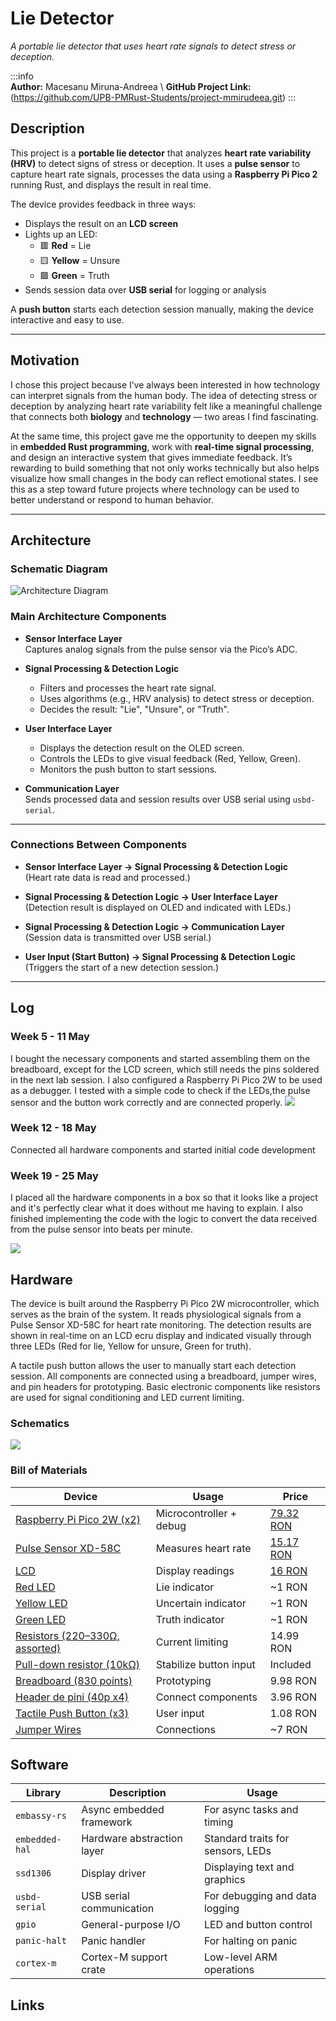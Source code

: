 # Lie Detector  
*A portable lie detector that uses heart rate signals to detect stress or deception.*


:::info  
 **Author:** Macesanu Miruna-Andreea \ 
 **GitHub Project Link:** (https://github.com/UPB-PMRust-Students/project-mmirudeea.git) 
:::

## Description  
This project is a **portable lie detector** that analyzes **heart rate variability (HRV)** to detect signs of stress or deception. It uses a **pulse sensor** to capture heart rate signals, processes the data using a **Raspberry Pi Pico 2** running Rust, and displays the result in real time.  

The device provides feedback in three ways:  
- Displays the result on an **LCD screen**  
- Lights up an LED:  
  - 🟥 **Red** = Lie  
  - 🟨 **Yellow** = Unsure  
  - 🟩 **Green** = Truth  
- Sends session data over **USB serial** for logging or analysis  

A **push button** starts each detection session manually, making the device interactive and easy to use.

---

## Motivation  
I chose this project because I’ve always been interested in how technology can interpret signals from the human body. The idea of detecting stress or deception by analyzing heart rate variability felt like a meaningful challenge that connects both **biology** and **technology** — two areas I find fascinating.  

At the same time, this project gave me the opportunity to deepen my skills in **embedded Rust programming**, work with **real-time signal processing**, and design an interactive system that gives immediate feedback. It’s rewarding to build something that not only works technically but also helps visualize how small changes in the body can reflect emotional states. I see this as a step toward future projects where technology can be used to better understand or respond to human behavior.

---

## Architecture

### Schematic Diagram
![Architecture Diagram](diagram.webp)

### Main Architecture Components  
- **Sensor Interface Layer**  
  Captures analog signals from the pulse sensor via the Pico’s ADC.  

- **Signal Processing & Detection Logic**  
  - Filters and processes the heart rate signal.  
  - Uses algorithms (e.g., HRV analysis) to detect stress or deception.  
  - Decides the result: "Lie", "Unsure", or "Truth".  

- **User Interface Layer**  
  - Displays the detection result on the OLED screen.  
  - Controls the LEDs to give visual feedback (Red, Yellow, Green).  
  - Monitors the push button to start sessions.  

- **Communication Layer**  
  Sends processed data and session results over USB serial using `usbd-serial`.

---

### Connections Between Components  
- **Sensor Interface Layer → Signal Processing & Detection Logic**  
  (Heart rate data is read and processed.)  

- **Signal Processing & Detection Logic → User Interface Layer**  
  (Detection result is displayed on OLED and indicated with LEDs.)  

- **Signal Processing & Detection Logic → Communication Layer**  
  (Session data is transmitted over USB serial.)  

- **User Input (Start Button) → Signal Processing & Detection Logic**  
  (Triggers the start of a new detection session.)

---

## Log

### Week 5 - 11 May
I  bought the necessary components and started assembling them on the breadboard, except for the LCD screen, which still needs the pins soldered in the next lab session. I also configured a Raspberry Pi Pico 2W to be used as a debugger. I tested with a simple code to check if the LEDs,the pulse sensor and the button work correctly and are connected properly.
![](week5.webp)

### Week 12 - 18 May
Connected all hardware components and started initial code development


### Week 19 - 25 May
I placed all the hardware components in a box so that it looks like a project and it's perfectly clear what it does without me having to explain. I also finished implementing the code with the logic to convert the data received from the pulse sensor into beats per minute.


![](done.webp)


## Hardware

The device is built around the Raspberry Pi Pico 2W microcontroller, which serves as the brain of the system. It reads physiological signals from a Pulse Sensor XD-58C for heart rate monitoring. The detection results are shown in real-time on an LCD ecru display and indicated visually through three LEDs (Red for lie, Yellow for unsure, Green for truth).

A tactile push button allows the user to manually start each detection session. All components are connected using a breadboard, jumper wires, and pin headers for prototyping. Basic electronic components like resistors are used for signal conditioning and LED current limiting.

### Schematics
![](scheme.svg)


### Bill of Materials

| Device                      | Usage                          | Price   |
| --------------------------- | ------------------------------ | ------- |
| [Raspberry Pi Pico 2W (x2)](https://www.raspberrypi.com/documentation/microcontrollers/pico-series.html)   | Microcontroller + debug        | [79.32 RON](https://www.optimusdigital.ro/en/raspberry-pi-boards/13327-raspberry-pi-pico-2-w.html?search_query=raspberry+pi+pico+2w&results=36) |
| [Pulse Sensor XD-58C](https://www.optimusdigital.ro/ro/senzori-altele/1273-senzor-de-puls-xd-58c.html?gad_source=1&gbraid=0AAAAADv-p3CzfCB_qO9d_GcEdCkbc89MZ&gclid=EAIaIQobChMIqaL495eIjQMVn4toCR1sDhl8EAAYASAAEgKKePD_BwE)         | Measures heart rate            | [15.17 RON](https://www.optimusdigital.ro/ro/senzori-altele/1273-senzor-de-puls-xd-58c.html?gad_source=1&gbraid=0AAAAADv-p3CzfCB_qO9d_GcEdCkbc89MZ&gclid=EAIaIQobChMIqaL495eIjQMVn4toCR1sDhl8EAAYASAAEgKKePD_BwE) |
| [LCD](https://www.optimusdigital.ro/ro/optoelectronice-lcd-uri/2894-lcd-cu-interfata-i2c-si-backlight-albastru.html?search_query=lcd+&results=217)                    | Display readings               |[ 16 RON](https://www.optimusdigital.ro/ro/optoelectronice-lcd-uri/2894-lcd-cu-interfata-i2c-si-backlight-albastru.html?search_query=lcd+&results=217)   |
| [Red LED](https://www.optimusdigital.ro/ro/kituri-optimus-digital/9517-set-de-led-uri-asortate-de-5-mm-si-3-mm-310-buc-cu-rezistoare-bonus.html?search_query=led+kit&results=70)                     | Lie indicator                  | ~1 RON   |
| [Yellow LED](https://www.optimusdigital.ro/ro/kituri-optimus-digital/9517-set-de-led-uri-asortate-de-5-mm-si-3-mm-310-buc-cu-rezistoare-bonus.html?search_query=led+kit&results=70)                  | Uncertain indicator            | ~1 RON   |
| [Green LED](https://www.optimusdigital.ro/ro/kituri-optimus-digital/9517-set-de-led-uri-asortate-de-5-mm-si-3-mm-310-buc-cu-rezistoare-bonus.html?search_query=led+kit&results=70)                   | Truth indicator                | ~1 RON   |
| [Resistors (220–330Ω, assorted)](https://www.optimusdigital.ro/ro/componente-electronice-rezistoare/10928-plusivo-kit-250-buc-rezistoare.html?search_query=Plusivo+Kit+250+buc+Rezistoare&results=3) | Current limiting            | 14.99 RON |
| [Pull-down resistor (10kΩ)](https://www.optimusdigital.ro/ro/componente-electronice-rezistoare/10928-plusivo-kit-250-buc-rezistoare.html?search_query=Plusivo+Kit+250+buc+Rezistoare&results=3)   | Stabilize button input         | Included |
| [Breadboard (830 points)](https://massgadgets.com/produs/breadboard-placa-tip-830-puncte/?gad_source=1&gbraid=0AAAAApd2z2YoiQ1hKj0vVxCIeTMxwxL76&gclid=EAIaIQobChMIlaWH0ZmIjQMVh52DBx2UIDEWEAQYASABEgIUh_D_BwE)     | Prototyping                    | 9.98 RON |
| [Header de pini (40p x4)](https://www.optimusdigital.ro/ro/componente-electronice-headere-de-pini/463-header-de-pini-alb-254-mm-40p.html?search_query=Header+de+pini+%2840p%29&results=22)     | Connect components             | 3.96 RON |
| [Tactile Push Button (x3)](https://www.optimusdigital.ro/ro/butoane-i-comutatoare/1119-buton-6x6x6.html?search_query=Buton+6x6x6&results=1)    | User input                     | 1.08 RON |
| [Jumper Wires](https://www.optimusdigital.ro/ro/fire-fire-mufate/12-set-de-cabluri-pentru-breadboard.html?search_query=Set+Fire+pentru+Breadboard&results=37)                | Connections                    | ~7 RON   |

## Software

| Library         | Description                  | Usage                                  |
| --------------- | ---------------------------- | -------------------------------------- |
| `embassy-rs`    | Async embedded framework     | For async tasks and timing             |
| `embedded-hal`  | Hardware abstraction layer   | Standard traits for sensors, LEDs      |
| `ssd1306`       | Display driver               | Displaying text and graphics           |
| `usbd-serial`   | USB serial communication     | For debugging and data logging         |
| `gpio`          | General-purpose I/O          | LED and button control                 |
| `panic-halt`    | Panic handler                | For halting on panic                   |
| `cortex-m`      | Cortex-M support crate       | Low-level ARM operations               |

## Links



